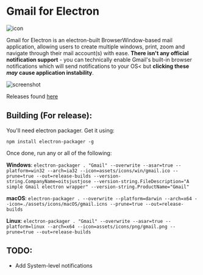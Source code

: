 # Gmail for Electron

![icon](https://github.com/oitsjustjose/Gmail-Electron/blob/master/icon.png)

Gmail for Electron is an electron-built BrowserWindow-based mail application, allowing users to create multiple windows, print, zoom and navigate through their mail account(s) with ease. **There isn't any official notification support** - you can technically enable Gmail's built-in browser notifications which will send notifications to your OS< but **clicking these *may* cause application instability**.

![screenshot](https://github.com/oitsjustjose/Gmail-Electron/blob/master/screenshot.png)

Releases found [here](https://github.com/oitsjustjose/Gmail-Electron/releases)

## Building (For release):

You'll need electron packager. Get it using:

`npm install electron-packager -g`

Once done, run any or all of the following:

**Windows**: `electron-packager . "Gmail" --overwrite --asar=true --platform=win32 --arch=ia32 --icon=assets/icons/win/gmail.ico --prune=true --out=release-builds --version-string.CompanyName=oitsjustjose --version-string.FileDescription="A simple Gmail electron wrapper" --version-string.ProductName="Gmail"`

**macOS**: `electron-packager . --overwrite --platform=darwin --arch=x64 --icon=./assets/icons/macOS/gmail.icns --prune=true --out=release-builds`

**Linux**: `electron-packager . "Gmail" --overwrite --asar=true --platform=linux --arch=x64 --icon=assets/icons/png/gmail.png --prune=true --out=release-builds`

## TODO:

- Add System-level notifications